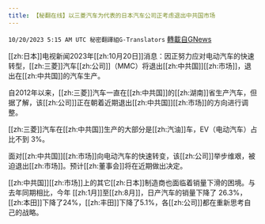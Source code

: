 ```yaml
---
title: 【秘翻在线】以三菱汽车为代表的日本汽车公司正考虑退出中共国市场
---
```

`10/20/2023 5:15 AM UTC 秘密翻譯組G-Translators` [轉載自GNews](https://gnews.org/articles/1857782)

[[zh:日本]]电视新闻2023年[[zh:10月20日]]消息：因正努力应对电动汽车的快速转型，[[zh:三菱]]汽车[[zh:公司]]（MMC）将退出[[zh:中共国]][[zh:市场]]，退出在[[zh:中共国]]的汽车生产。

自2012年以来，[[zh:三菱]]汽车一直在[[zh:中共国]]的[[zh:湖南]]省生产汽车，但据了解，该[[zh:公司]]正在朝着近期退出[[zh:中共国]][[zh:市场]]的方向进行调整。

[[zh:三菱]]汽车在[[zh:中共国]]生产的大部分是[[zh:汽油]]车，EV（电动汽车）占比不到 3%。

面对[[zh:中共国]][[zh:市场]]向电动汽车的快速转变，该[[zh:公司]]举步维艰，被迫退出[[zh:市场]]。预计[[zh:董事会]]将在近期做出决定。

[[zh:中共国]][[zh:市场]]上的其它[[zh:日本]]制造商也面临着销量下滑的困境。与去年同期相比，今年 [[zh:1月]]至[[zh:8月]]，日产汽车的销量下降了 26.3%，[[zh:本田]]下降了24%，[[zh:丰田]]下降了5.1%，各[[zh:公司]]都在重新思考自己的战略。
